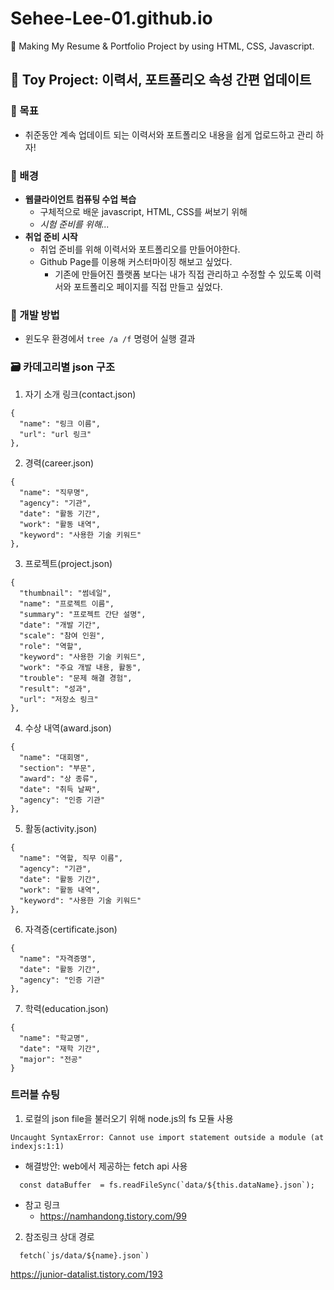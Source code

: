 # Sehee-Lee-01.github.io

🪪 Making My Resume & Portfolio Project by using HTML, CSS, Javascript.

## 🤖 Toy Project: 이력서, 포트폴리오 속성 간편 업데이트

### 🌟 목표

- 취준동안 계속 업데이트 되는 이력서와 포트폴리오 내용을 쉽게 업로드하고 관리 하자!

### 🔎 배경

- **웹클라이언트 컴퓨팅 수업 복습**
  - 구체적으로 배운 javascript, HTML, CSS를 써보기 위해
  - _시험 준비를 위해..._
- **취업 준비 시작**
  - 취업 준비를 위해 이력서와 포트폴리오를 만들어야한다.
  - Github Page를 이용해 커스터마이징 해보고 싶었다.
    - 기존에 만들어진 플랫폼 보다는 내가 직접 관리하고 수정할 수 있도록 이력서와 포트폴리오 페이지를 직접 만들고 싶었다.

### 🧾 개발 방법

- 윈도우 환경에서 `tree /a /f` 명령어 실행 결과

### 🗃️ 카데고리별 json 구조

1. 자기 소개 링크(contact.json)

```
{
  "name": "링크 이름",
  "url": "url 링크"
},
```

2. 경력(career.json)

```
{
  "name": "직무명",
  "agency": "기관",
  "date": "활동 기간",
  "work": "활동 내역",
  "keyword": "사용한 기술 키워드"
},
```

3. 프로젝트(project.json)

```
{
  "thumbnail": "썸네일",
  "name": "프로젝트 이름",
  "summary": "프로젝트 간단 설명",
  "date": "개발 기간",
  "scale": "참여 인원",
  "role": "역할",
  "keyword": "사용한 기술 키워드",
  "work": "주요 개발 내용, 활동",
  "trouble": "문제 해결 경험",
  "result": "성과",
  "url": "저장소 링크"
},
```

4. 수상 내역(award.json)

```
{
  "name": "대회명",
  "section": "부문",
  "award": "상 종류",
  "date": "취득 날짜",
  "agency": "인증 기관"
},
```

5. 활동(activity.json)

```
{
  "name": "역할, 직무 이름",
  "agency": "기관",
  "date": "활동 기간",
  "work": "활동 내역",
  "keyword": "사용한 기술 키워드"
},
```

6. 자격증(certificate.json)

```
{
  "name": "자격증명",
  "date": "활동 기간",
  "agency": "인증 기관"
},
```

7. 학력(education.json)

```
{
  "name": "학교명",
  "date": "재학 기간",
  "major": "전공"
}
```

### 트러블 슈팅

1. 로컬의 json file을 불러오기 위해 node.js의 fs 모듈 사용

```shell
Uncaught SyntaxError: Cannot use import statement outside a module (at indexjs:1:1)
```

- 해결방안: web에서 제공하는 fetch api 사용

```
  const dataBuffer  = fs.readFileSync(`data/${this.dataName}.json`);
```

- 참고 링크
  - <https://namhandong.tistory.com/99>

2. 참조링크 상대 경로

```
  fetch(`js/data/${name}.json`)
```
https://junior-datalist.tistory.com/193